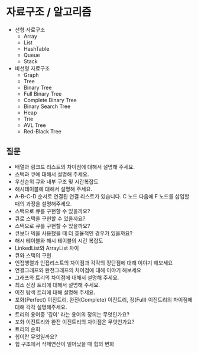 # 자료구조 / 알고리즘
- 선형 자료구조
    - Array
    - List
    - HashTable
    - Queue
    - Stack
- 비선형 자료구조
  - Graph
  - Tree
  - Binary Tree
  - Full Binary Tree
  - Complete Binary Tree
  - Binary Search Tree
  - Heap
  - Trie
  - AVL Tree
  - Red-Black Tree

## 질문

- 배열과 링크드 리스트의 차이점에 대해서 설명해 주세요.
- 스택과 큐에 대해서 설명해 주세요.
- 우선순위 큐와 내부 구조 및 시간복잡도
- 해시테이블에 대해서 설명해 주세요.
- A-B-C-D 순서로 연결된 연결 리스트가 있습니다. C 노드 다음에 F 노드를 삽입할 때의 과정을 설명해주세요.
- 스택으로 큐를 구현할 수 있을까요?
- 큐로 스택을 구현할 수 있을까요?
- 스택으로 큐를 구현할 수 있을까요?
- 큐보다 덱을 사용했을 때 더 효율적인 경우가 있을까요?
- 해시 테이블와 해시 테이블의 시간 복잡도
- LinkedList와 ArrayList 차이
- 큐와 스택의 구현
- 인접행렬과 인접리스트의 차이점과 각각의 장단점에 대해 이야기 해보세요
- 연결그래프와 완전그래프의 차이점에 대해 이야기 해보세요
- 그래프와 트리의 차이점에 대해서 설명해 주세요.
- 최소 신장 트리에 대해서 설명해 주세요.
- 이진 탐색 트리에 대해 설명해 주세요.
- 포화(Perfect) 이진트리, 완전(Complete) 이진트리, 정(Full) 이진트리의 차이점에 대해 각각 설명해주세요.
- 트리의 용어중 '깊이' 라는 용어의 정의는 무엇인가요?
- 포화 이진트리와 완전 이진트리의 차이점은 무엇인가요?
- 트리의 순회
- 힙이란 무엇일까요?
- 힙 구조에서 삭제연산이 일어났을 때 힙의 변화
